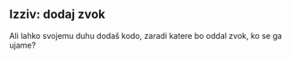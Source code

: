 ## Izziv: dodaj zvok

Ali lahko svojemu duhu dodaš kodo, zaradi katere bo oddal zvok, ko se ga ujame?